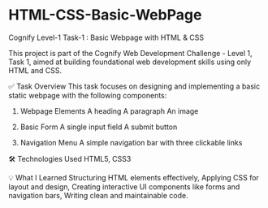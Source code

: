 # HTML-CSS-Basic-WebPage
Cognify Level-1 Task-1 : Basic Webpage with HTML & CSS

This project is part of the Cognify Web Development Challenge - Level 1, Task 1, aimed at building foundational web development skills using only HTML and CSS.

✅ Task Overview
This task focuses on designing and implementing a basic static webpage with the following components:
1. Webpage Elements
A heading
A paragraph
An image

2. Basic Form
A single input field
A submit button

3. Navigation Menu
A simple navigation bar with three clickable links

🛠️ Technologies Used
HTML5, CSS3

💡 What I Learned
Structuring HTML elements effectively, Applying CSS for layout and design, Creating interactive UI components like forms and navigation bars, Writing clean and maintainable code.
